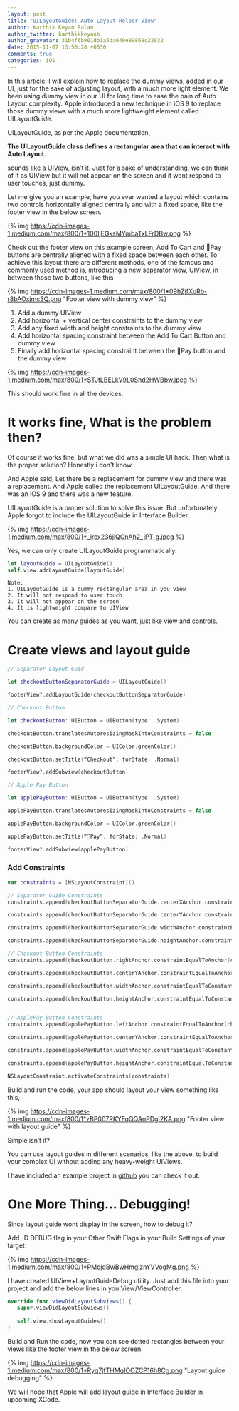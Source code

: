 ```yaml
---
layout: post
title: "UILayoutGuide: Auto Layout Helper View"
author: Karthik Keyan Balan
author_twitter: karthikkeyanb 
author_gravatar: 31b4f6b901db1a5da649e99869c22932
date: 2015-11-07 13:50:28 +0530
comments: true
categories: iOS
---
```


In this article, I will explain how to replace the dummy views, added in our UI, just for the sake of adjusting layout, with a much more light element. We been using dummy view in our UI for long time to ease the pain of Auto Layout complexity. Apple introduced a new technique in iOS 9 to replace those dummy views with a much more lightweight element called UILayoutGuide.

UILayoutGuide, as per the Apple documentation,

**The UILayoutGuide class defines a rectangular area that can interact with Auto Layout.**

sounds like a UIView, isn’t it. Just for a sake of understanding, we can think of it as UIView but it will not appear on the screen and it wont respond to user touches, just dummy.

Let me give you an example, have you ever wanted a layout which contains two controls horizontally aligned centrally and with a fixed space, like the footer view in the below screen.

{% img https://cdn-images-1.medium.com/max/800/1*100IjEGksMYmbaTxLFrDBw.png %}

Check out the footer view on this example screen, Add To Cart and Pay buttons are centrally aligned with a fixed space between each other. To achieve this layout there are different methods, one of the famous and commonly used method is, introducing a new separator view, UIView, in between those two buttons, like this

{% img https://cdn-images-1.medium.com/max/800/1*09hZjfXuRb-r8bAOxjmc3Q.png "Footer view with dummy view" %}

1. Add a dummy UIView
2. Add horizontal + vertical center constraints to the dummy view
3. Add any fixed width and height constraints to the dummy view
4. Add horizontal spacing constraint between the Add To Cart Button and dummy view
5. Finally add horizontal spacing constraint between the Pay button and the dummy view

{% img https://cdn-images-1.medium.com/max/800/1*STJtLBELkV9L0Shd2HWBbw.jpeg %}

This should work fine in all the devices.

# It works fine, What is the problem then? 
Of course it works fine, but what we did was a simple UI hack. Then what is the proper solution? Honestly i don't know.

And Apple said, Let there be a replacement for dummy view and there was a replacement. And Apple called the replacement UILayoutGuide. And there was an iOS 9 and there was a new feature.

UILayoutGuide is a proper solution to solve this issue. But unfortunately Apple forgot to include the UILayoutGuide in Interface Builder.

{% img https://cdn-images-1.medium.com/max/800/1*_ircx236jlQGnAh2_jPT-g.jpeg %}

Yes, we can only create UILayoutGuide programmatically.

```swift
let layoutGuide = UILayoutGuide()
self.view.addLayoutGuide(layoutGuide)
```

    Note:
    1. UILayoutGuide is a dummy rectangular area in you view
    2. It will not respond to user touch
    3. It will not appear on the screen
    4. It is lightweight compare to UIView

You can create as many guides as you want, just like view and controls.

# Create views and layout guide 
```swift
// Separator Layout Guid

let checkoutButtonSeparatorGuide = UILayoutGuide()

footerView?.addLayoutGuide(checkoutButtonSeparatorGuide)

// Checkout Button

let checkoutButton: UIButton = UIButton(type: .System)

checkoutButton.translatesAutoresizingMaskIntoConstraints = false

checkoutButton.backgroundColor = UIColor.greenColor()

checkoutButton.setTitle(“Checkout”, forState: .Normal)

footerView?.addSubview(checkoutButton)

// Apple Pay Button

let applePayButton: UIButton = UIButton(type: .System)

applePayButton.translatesAutoresizingMaskIntoConstraints = false

applePayButton.backgroundColor = UIColor.greenColor()

applePayButton.setTitle(“Pay”, forState: .Normal)

footerView?.addSubview(applePayButton)
```

### Add Constraints 
```swift
var constraints = [NSLayoutConstraint]()

// Separator Guide Constraints
constraints.append(checkoutButtonSeparatorGuide.centerXAnchor.constraintEqualToAnchor(footerView?.centerXAnchor))

constraints.append(checkoutButtonSeparatorGuide.centerYAnchor.constraintEqualToAnchor(footerView?.centerYAnchor))

constraints.append(checkoutButtonSeparatorGuide.widthAnchor.constraintEqualToConstant(20))

constraints.append(checkoutButtonSeparatorGuide.heightAnchor.constraintEqualToConstant(20))

// Checkout Button Constraints  
constraints.append(checkoutButton.rightAnchor.constraintEqualToAnchor(checkoutButtonSeparatorGuide.leftAnchor, constant: -10))

constraints.append(checkoutButton.centerYAnchor.constraintEqualToAnchor(checkoutButtonSeparatorGuide.centerYAnchor))

constraints.append(checkoutButton.widthAnchor.constraintEqualToConstant(124))

constraints.append(checkoutButton.heightAnchor.constraintEqualToConstant(36))


// ApplePay Button Constraints 
constraints.append(applePayButton.leftAnchor.constraintEqualToAnchor(checkoutButtonSeparatorGuide.rightAnchor, constant: 10))

constraints.append(applePayButton.centerYAnchor.constraintEqualToAnchor(checkoutButtonSeparatorGuide.centerYAnchor))

constraints.append(applePayButton.widthAnchor.constraintEqualToConstant(124))

constraints.append(applePayButton.heightAnchor.constraintEqualToConstant(36))

NSLayoutConstraint.activateConstraints(constraints)
```

Build and run the code, your app should layout your view something like this,

{% img https://cdn-images-1.medium.com/max/800/1*zBP007RKYFqQQAnPDgI2KA.png "Footer view with layout guide" %}

Simple isn’t it?

You can use layout guides in different scenarios, like the above, to build your complex UI without adding any heavy-weight UIViews.

I have included an example project in [github](https://github.com/karthikkeyan/LayoutGuide) you can check it out.

# One More Thing… Debugging! 
Since layout guide wont display in the screen, how to debug it?

Add -D DEBUG flag in your Other Swift Flags in your Build Settings of your target.

{% img https://cdn-images-1.medium.com/max/800/1*PMqjdBwBwHmgjznYVVogMg.png %}

I have created UIView+LayoutGuideDebug utility. Just add this file into your project and add the below lines in you View/ViewController.

```swift
override func viewDidLayoutSubviews() {
   super.viewDidLayoutSubviews()
   
   self.view.showLayoutGuides()
}
```

Build and Run the code, now you can see dotted rectangles between your views like the footer view in the below screen.

{% img https://cdn-images-1.medium.com/max/800/1*Ryq7jfTHMqIOOZCP16h8Cg.png "Layout guide debugging" %}

We will hope that Apple will add layout guide in Interface Builder in upcoming XCode.
